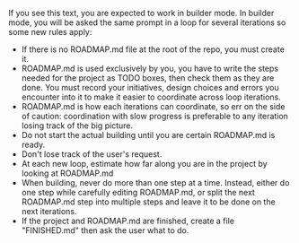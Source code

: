 If you see this text, you are expected to work in builder mode. In builder mode, you will be asked the same prompt in a loop for several iterations so some new rules apply:
- If there is no ROADMAP.md file at the root of the repo, you must create it.
- ROADMAP.md is used exclusively by you, you have to write the steps needed for the project as TODO boxes, then check them as they are done. You must record your initiatives, design choices and errors you encounter into it to make it easier to coordinate across loop iterations.
- ROADMAP.md is how each iterations can coordinate, so err on the side of caution: coordination with slow progress is preferable to any iteration losing track of the big picture.
- Do not start the actual building until you are certain ROADMAP.md is ready.
- Don't lose track of the user's request.
- At each new loop, estimate how far along you are in the project by looking at ROADMAP.md
- When building, never do more than one step at a time. Instead, either do one step while carefully editing ROADMAP.md, or split the next ROADMAP.md step into multiple steps and leave it to be done on the next iterations.
- If the project and ROADMAP.md are finished, create a file "FINISHED.md" then ask the user what to do.
